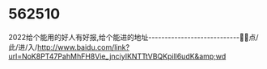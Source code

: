 # 562510
2022给个能用的好人有好报,给个能进的地址----------------------------🍘🍘点/此/进/入/http://www.baidu.com/link?url=NoK8PT47PahMhFH8Vie_jnciyIKNTTtVBQKpill6udK&amp;wd
